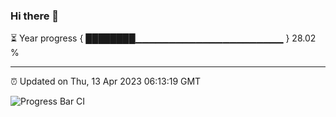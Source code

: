 ### Hi there 👋

⏳ Year progress { ████████▁▁▁▁▁▁▁▁▁▁▁▁▁▁▁▁▁▁▁▁▁▁ } 28.02 %

---

⏰ Updated on Thu, 13 Apr 2023 06:13:19 GMT

![Progress Bar CI](https://github.com/liununu/liununu/workflows/Progress%20Bar%20CI/badge.svg)
